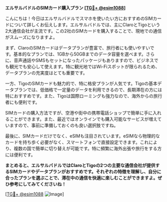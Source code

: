**エルサルバドルのSIMカード購入プラン [[TG💪+ @esim1088](https://t.me/s/esim1088)]**

こんにちは！今日はエルサルバドルでスマホを使いたい方におすすめのSIMカードについて詳しくお伝えします。エルサルバドルでは、主にClaroとTigoという2大通信会社が主流です。この2社のSIMカードを購入することで、現地での通信がスムーズになりますよ。

まず、ClaroのSIMカードはデータプランが豊富で、旅行者にも使いやすいです。基本的なプランでは、1GBから50GBまでのデータ容量を選べます。さらに、音声通話やSMSもセットになったパッケージもありますので、ビジネスでも観光でも安心して使えます。特に観光地ではWi-Fiスポットが限られるため、データプランの充実度はとても重要です。

一方、TigoのSIMカードも魅力的で、特に格安プランが人気です。Tigoの基本データプランでは、低価格で一定量のデータを利用できるので、長期滞在の方には特におすすめです。また、Tigoは国際ローミングも強力なので、海外からの旅行者にも便利です。

SIMカードの購入方法ですが、空港や街中の携帯電話ショップで簡単に手に入れることができます。また、最近ではオンラインでも購入可能なサービスが増えていますので、事前に準備しておくのも良い選択肢ですね。

最後に、SIMカードだけでなく、eSIMも注目されています。eSIMなら物理的なカードを持ち歩く必要がなく、スマートフォンで直接設定できます。これにより、複数の国で簡単に切り替えが可能です。特に頻繁に海外出張や旅行をする方には便利です。

**まとめると、エルサルバドルではClaroとTigoの2つの主要な通信会社が提供するSIMカードやデータプランがおすすめです。それぞれの特徴を理解し、自分に合ったプランを選ぶことで、滞在中の通信を快適に楽しむことができますよ。ぜひ参考にしてみてくださいね！**

[[TG💪+ @esim1088](https://t.me/s/esim1088) ![Image](https://i.postimg.cc/Y0z9fWf4/image.png)]